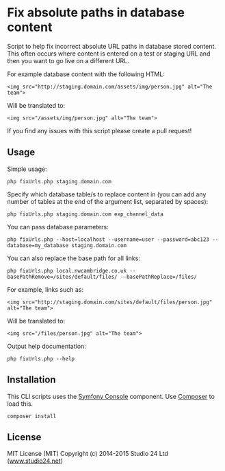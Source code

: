 # Fix absolute paths in database content

Script to help fix incorrect absolute URL paths in database stored content. This often occurs where content is entered 
on a test or staging URL and then you want to go live on a different URL. 

For example database content with the following HTML: 

    <img src="http://staging.domain.com/assets/img/person.jpg" alt="The team">

Will be translated to: 

    <img src="/assets/img/person.jpg" alt="The team">

If you find any issues with this script please create a pull request!

## Usage

Simple usage:

    php fixUrls.php staging.domain.com

Specify which database table/s to replace content in (you can add any number of tables at the end of the argument list, 
separated by spaces):

    php fixUrls.php staging.domain.com exp_channel_data

You can pass database parameters:

    php fixUrls.php --host=localhost --username=user --password=abc123 --database=my_database staging.domain.com

You can also replace the base path for all links:

    php fixUrls.php local.nwcambridge.co.uk --basePathRemove=/sites/default/files/ --basePathReplace=/files/

For example, links such as:

    <img src="http://staging.domain.com/sites/default/files/person.jpg" alt="The team">

Will be translated to: 

    <img src="/files/person.jpg" alt="The team">

Output help documentation:

    php fixUrls.php --help

## Installation

This CLI scripts uses the [Symfony Console](http://symfony.com/doc/current/components/console/index.html) component. 
Use [Composer](http://getcomposer.org) to load this.

    composer install

## License

MIT License (MIT)
Copyright (c) 2014-2015 Studio 24 Ltd (www.studio24.net)

